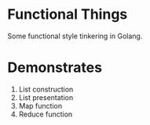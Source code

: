 Functional Things
=================

Some functional style tinkering in Golang.

# Demonstrates

1. List construction
2. List presentation
3. Map function
4. Reduce function
